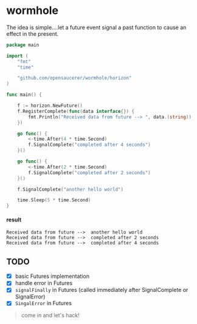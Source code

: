 # wormhole

The idea is simple....let a future event signal a past function to cause an effect in the present.

```go
package main

import (
	"fmt"
	"time"

	"github.com/opensaucerer/wormhole/horizon"
)

func main() {

	f := horizon.NewFuture()
	f.RegisterComplete(func(data interface{}) {
		fmt.Println("Received data from future --> ", data.(string))
	})

	go func() {
		<-time.After(4 * time.Second)
		f.SignalComplete("completed after 4 seconds")
	}()

	go func() {
		<-time.After(2 * time.Second)
		f.SignalComplete("completed after 2 seconds")
	}()

	f.SignalComplete("another hello world")

	time.Sleep(5 * time.Second)
}
```

#### result

```shell
Received data from future -->  another hello world
Received data from future -->  completed after 2 seconds
Received data from future -->  completed after 4 seconds
```

## TODO

- [x] basic Futures implementation
- [x] handle error in Futures
- [x] `signalFinally` in Futures (called immediately after SignalComplete or SignalError)
- [x] `SingalError` in Futures

> come in and let's hack!
